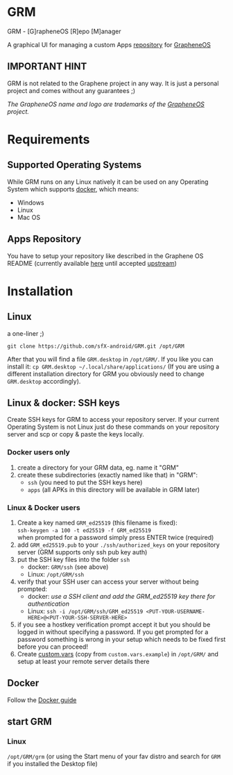 # GRM
GRM - [G]rapheneOS [R]epo [M]anager

A graphical UI for managing a custom Apps [repository](https://github.com/GrapheneOS/apps.grapheneos.org) for [GrapheneOS](https://grapheneos.org/)


## IMPORTANT HINT

GRM is not related to the Graphene project in any way. It is just a personal project and comes without any guarantees ;)

_The GrapheneOS name and logo are trademarks of the [GrapheneOS](https://grapheneos.org/) project._

# Requirements

## Supported Operating Systems

While GRM runs on any Linux natively it can be used on any Operating System which supports [docker](https://www.docker.com), which means:

- Windows
- Linux
- Mac OS

## Apps Repository

You have to setup your repository like described in the Graphene OS README (currently available [here](https://github.com/steadfasterX/apps.grapheneos.org/blob/sfX-guide/README.md) until accepted [upstream](https://github.com/GrapheneOS/apps.grapheneos.org))

# Installation

## Linux

a one-liner ;) 

`git clone https://github.com/sfX-android/GRM.git /opt/GRM`

After that you will find a file `GRM.desktop` in `/opt/GRM/`. If you like you can install it: `cp GRM.desktop ~/.local/share/applications/`
(If you are using a different installation directory for GRM you obviously need to change `GRM.desktop` accordingly).

## Linux & docker: SSH keys

Create SSH keys for GRM to access your repository server. If your current Operating System is not Linux just do these commands on your repository server and scp or copy & paste the keys locally.

### Docker users only
1. create a directory for your GRM data, eg. name it "GRM"
2. create these subdirectories (exactly named like that) in "GRM":
    - `ssh` (you need to put the SSH keys here)
    - `apps` (all APKs in this directory will be available in GRM later)

### Linux & Docker users
1. Create a key named `GRM_ed25519` (this filename is fixed):
   <br/>`ssh-keygen -a 100 -t ed25519 -f GRM_ed25519`
   <br/>when prompted for a password simply press ENTER twice (required)
2. add `GRM_ed25519.pub` to your `./ssh/authorized_keys` on your repository server (GRM supports only ssh pub key auth)
3. put the SSH key files into the folder `ssh`
   - docker: `GRM/ssh` (see above)
   - Linux: `/opt/GRM/ssh`
4. verify that your SSH user can access your server without being prompted:
   - docker: _use a SSH client and add the GRM_ed25519 key there for authentication_
   - Linux: `ssh -i /opt/GRM/ssh/GRM_ed25519 <PUT-YOUR-USERNAME-HERE>@<PUT-YOUR-SSH-SERVER-HERE>`
5. if you see a hostkey verification prompt accept it but you should be logged in without specifying a password. If you get prompted for a password something is wrong in your setup which needs to be fixed first before you can proceed!
6. Create [custom.vars](custom.vars.example) (copy from `custom.vars.example`) in `/opt/GRM/` and setup at least your remote server details there

## Docker

Follow the [Docker guide](DOCKER.md) 

## start GRM

### Linux

`/opt/GRM/grm` (or using the Start menu of your fav distro and search for `GRM` if you installed the Desktop file)
